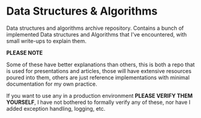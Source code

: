 # Data Structures & Algorithms

Data structures and algorithms archive repository. Contains a bunch of implemented Data structures and Algorithms that I've encountered, with small write-ups to explain them. 

**PLEASE NOTE**

Some of these have better explanations than others, this is both a repo that is used for presentations and articles, those will have extensive resources poured into them, others are just reference implementations with minimal documentation for my own practice.

If you want to use any in a production environment **PLEASE VERIFY THEM YOURSELF**, I have not bothered to formally verify any of these, nor have I added exception handling, logging, etc.

